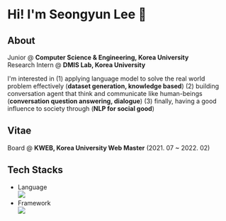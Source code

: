 # Hi! I'm Seongyun Lee 👋

## About
Junior @ **Computer Science & Engineering, Korea University**<br>
Research Intern @ <b>DMIS Lab, Korea University</b><br>

I'm interested in (1) applying language model to solve the real world problem effectively (**dataset generation, knowledge based**) (2) building conversation agent that think and communicate like human-beings (**conversation question answering, dialogue**) (3) finally, having a good influence to society through (**NLP for social good**)  <br>

## Vitae
Board @ **KWEB, Korea University Web Master** (2021. 07 ~ 2022. 02)<br>
## Tech Stacks
- Language <br>
  <img src="https://img.shields.io/badge/Python-lightgrey?style=flat&logo=Python&logoColor=3776AB"/> 
- Framework <br>
  <img src="https://img.shields.io/badge/PyTorch-lightgrey?style=flat&logo=PyTorch&logoColor=EE4C2C"/> 

